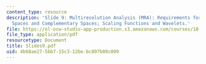 ```yaml
---
content_type: resource
description: 'Slide 9: Multiresolution Analysis (MRA): Requirements for MRA; Nested
  Spaces and Complementary Spaces; Scaling Functions and Wavelets.'
file: https://ol-ocw-studio-app-production.s3.amazonaws.com/courses/18-327-wavelets-filter-banks-and-applications-spring-2003/4b68ae275bb715c312bebc897b00c809_Slides9.pdf
file_type: application/pdf
resourcetype: Document
title: Slides9.pdf
uid: 4b68ae27-5bb7-15c3-12be-bc897b00c809
---
```


